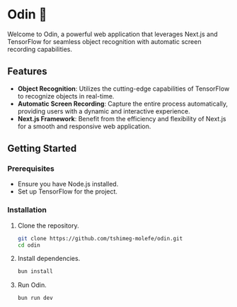# Odin 🌌

Welcome to Odin, a powerful web application that leverages Next.js and TensorFlow for seamless object recognition with automatic screen recording capabilities.

## Features

- **Object Recognition**: Utilizes the cutting-edge capabilities of TensorFlow to recognize objects in real-time.
- **Automatic Screen Recording**: Capture the entire process automatically, providing users with a dynamic and interactive experience.
- **Next.js Framework**: Benefit from the efficiency and flexibility of Next.js for a smooth and responsive web application.

## Getting Started

### Prerequisites

- Ensure you have Node.js installed.
- Set up TensorFlow for the project.

### Installation

1. Clone the repository.
   ```bash
   git clone https://github.com/tshimeg-molefe/odin.git
   cd odin
   
2. Install dependencies.
   ```bash
   bun install
   
3. Run Odin.
   ```bash
   bun run dev
